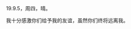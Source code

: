 <link href="../../css/style.css" rel="stylesheet" type="text/css" />

<span class="fzzy">19.9.5，周四，晴。

<div class="p">

我十分感激你们给予我的友谊，虽然你们终将远离我。

